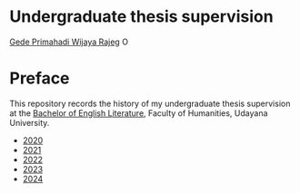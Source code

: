 Undergraduate thesis supervision
================
[Gede Primahadi Wijaya
Rajeg](https://udayananetworking.unud.ac.id/lecturer/880-gede-primahadi-wijaya-rajeg)
<a itemprop="sameAs" content="https://orcid.org/0000-0002-2047-8621" href="https://orcid.org/0000-0002-2047-8621" target="orcid.widget" rel="noopener noreferrer" style="vertical-align:top;"><img src="https://orcid.org/sites/default/files/images/orcid_16x16.png" style="width:1em;margin-right:.5em;" alt="ORCID iD icon"></a>

<!-- README.md is generated from README.Rmd. Please edit that file -->

# Preface

<!-- badges: start -->
<!-- badges: end -->

This repository records the history of my undergraduate thesis
supervision at the [Bachelor of English
Literature](https://sasing.unud.ac.id), Faculty of Humanities, Udayana
University.

- [2020](https://github.com/gederajeg/undergrad-thesis-supervision/tree/main/2020)
- [2021](https://github.com/gederajeg/undergrad-thesis-supervision/tree/main/2021)
- [2022](https://github.com/gederajeg/undergrad-thesis-supervision/tree/main/2022)
- [2023](https://github.com/gederajeg/undergrad-thesis-supervision/tree/main/2023)
- [2024](https://github.com/gederajeg/undergrad-thesis-supervision/tree/main/2024)
